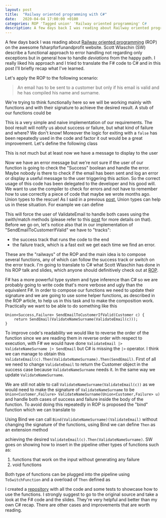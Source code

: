```yaml
---
layout: post
title:  "Railway oriented programming with C#"
date:   2020-04-04 17:00:00 +0100
categories: ROP 'Tagged union' 'Railway oriented programming' C#
description: A few days back I was reading about Railway oriented programming
---
```


A few days back I was reading about [Railway oriented programming](https://fsharpforfunandprofit.com/rop/) (ROP) on the awesome fsharpforfunandprofit website. Scott Wlaschin (SW) describe a functional approach to error handling not regarding only exceptions but in general how to handle *deviations* from the happy path. I really liked his approach and I tried to translate the F# code to C# and in this post I'll briefly recap what I've learned.

Let's apply the ROP to the following scenario: 

>An email has to be sent to a customer but only if his email is valid and he has compiled his name and surname. 

We're trying to think functionally here so we will be working mainly with functions and with their signature to achieve the desired result. A stub of our functions could be

<script src="https://gist.github.com/davidelettieri/3bdbb6315d3a9e08a585a74974a2b712.js"></script>

This is a very simple and naive implementation of our requirements. The bool result will notify us about success or failure, but what kind of failure and where? We don't know! Moreover the logic for exiting with a `false` has been repeatedly used in the code and factor it out would be a great improvement. Let's define the following class

<script src="https://gist.github.com/davidelettieri/17fc206f87ec97d3ffd80d7ad25a1520.js"></script>

This is not much but at least now we have a message to display to the user

<script src="https://gist.github.com/davidelettieri/95ef8dbdb5eae0cd2714a64b366f7b57.js"></script>

Now we have an error message but we're not sure if the user of our function is going to check the "Success" boolean and handle the error. Maybe nobody is there to check if the email has been sent and log an error or display a useful message to the user triggering this action. So the correct usage of this code has been delegated to the developer and his good will. We want to use the compiler to check for errors and not have to remember how to use correctly a piece of code that maybe we wrote months ago. Union types to the rescue! As I said in a previous [post](/tagged/union/2020/03/25/a-tagged-union-example.html), Union types can help us in these situation. For example we can define

<script src="https://gist.github.com/davidelettieri/744df9e717240608ee3672e5df799544.js"></script>

This will force the user of ValidateEmail to handle both cases using the swith/match methods (please refer to this [post](/tagged/union/2020/03/25/a-tagged-union-example.html) for more details on that). Before we go on, let's notice also that in our implementation of "SendEmailToCustomerIfValid" we have to "tracks":
- the success track that runs the code to the end
- the failure track, which is a fast exit we get each time we find an error.

These are the "railways" of the ROP and the main idea is to compose several functions, any of which can follow the success track or switch on the error track. I'm going to translate to C# what Scott Wlaschin has done in his ROP talk and slides, which anyone should definitively check out at [ROP](https://fsharpforfunandprofit.com/rop/).

F# has a more powerful type system and type inference than C# so we are probably going to write code that's more verbose and ugly than the equivalent F#. In order to compose our functions we need to update their signature and we are going to use some helper functions, as described in the ROP article, to help us in this task and to make the composition work. Practically we want to be able to do something like this 

```
Union<Success,Failure> SendEmailToCustomerIfValid(Customer c) { 
    return SendEmail(ValidateNameSurname(ValidateEmail(c)));
}
```

To improve code's readability we would like to reverse the order of the function since we are reading them in reverse order with respect to execution, with F# we would have done `ValidateEmail |> ValidateNameSurname |> SendEmail` but C# is missing the `|>` operator. I think we can manage to obtain this `ValidateEmail(c).Then(ValidateNameSurname).Then(SendEmail)`. First of all we need to change `ValidateEmail` to return the Customer object in the success case because `ValidateNameSurname` needs it. In the same way we update `ValidateNameSurname`.

<script src="https://gist.github.com/davidelettieri/05924714163a02cfb7598be9634231c8.js"></script>

We are still not able to call `ValidateNameSurname(ValidateEmail(c))` as we would need to make the signature of `ValidateNameSurname` to be `Union<Customer,Failure> ValidateNameSurname(Union<Customer,Failure> u)` and handle both cases of success and failure inside the body of the function. To avoid doing this repeatedly in ROP is proposed the "bind" function which we can translate to 

<script src="https://gist.github.com/davidelettieri/05bcd14c55fe22be0841f740b9b55097.js"></script>

Using Bind we can call `Bind(ValidateNameSurname)(ValidateEmail)` without changing the signature of the functions, using Bind we can define `Then` as an extension method

<script src="https://gist.github.com/davidelettieri/7eed4df336c6fe9ed78ef52af838288b.js"></script>

achieving the desired `ValidateEmail(c).Then(ValidateNameSurname)`. SW goes on showing how to insert in the pipeline other types of functions such as:

1. functions that work on the input without generating any failure
2. void functions
	
Both type of functions can be plugged into the pipeline using `ToSwitchFunction` and a overload of `Then` defined as

<script src="https://gist.github.com/davidelettieri/a5b3918ec1ffbe863b88ac0eec874abf.js"></script>

I created a [repository](https://github.com/davidelettieri/ROP) with all the code and some tests to showcase how to use the functions. I strongly suggest to go to the original source and take a look at the F# code and the slides. They're very helpful and better than my own C# recap. There are other cases and improvements that are worth reading.